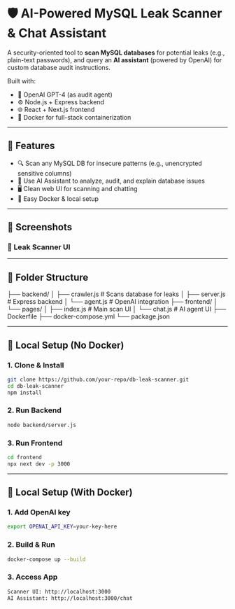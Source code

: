 # 🛡️ AI-Powered MySQL Leak Scanner & Chat Assistant

A security-oriented tool to **scan MySQL databases** for potential leaks (e.g., plain-text passwords), and query an **AI assistant** (powered by OpenAI) for custom database audit instructions.

Built with:
- 🧠 OpenAI GPT-4 (as audit agent)
- ⚙️ Node.js + Express backend
- 🌐 React + Next.js frontend
- 🐳 Docker for full-stack containerization

---

## 🚀 Features

- 🔍 Scan any MySQL DB for insecure patterns (e.g., unencrypted sensitive columns)
- 🤖 Use AI Assistant to analyze, audit, and explain database issues
- 🖥️ Clean web UI for scanning and chatting
- 🧱 Easy Docker & local setup

---

## 📸 Screenshots

### 📄 Leak Scanner UI

---

## 🧩 Folder Structure

├── backend/
│   ├── crawler.js       # Scans database for leaks
│   ├── server.js        # Express backend
│   └── agent.js         # OpenAI integration
├── frontend/
│   └── pages/
│       ├── index.js     # Main scan UI
│       └── chat.js      # AI agent UI
├── Dockerfile
├── docker-compose.yml
└── package.json

---

## 🔧 Local Setup (No Docker)

### 1. Clone & Install
```bash
git clone https://github.com/your-repo/db-leak-scanner.git
cd db-leak-scanner
npm install
```

### 2. Run Backend
```bash
node backend/server.js
```


### 3. Run Frontend
```bash
cd frontend
npx next dev -p 3000
```
---

## 🔧 Local Setup (With Docker)


### 1. Add OpenAI key
```bash
export OPENAI_API_KEY=your-key-here
```

### 2. Build & Run
```bash
docker-compose up --build
```

### 3. Access App
```bash
Scanner UI: http://localhost:3000
AI Assistant: http://localhost:3000/chat
```